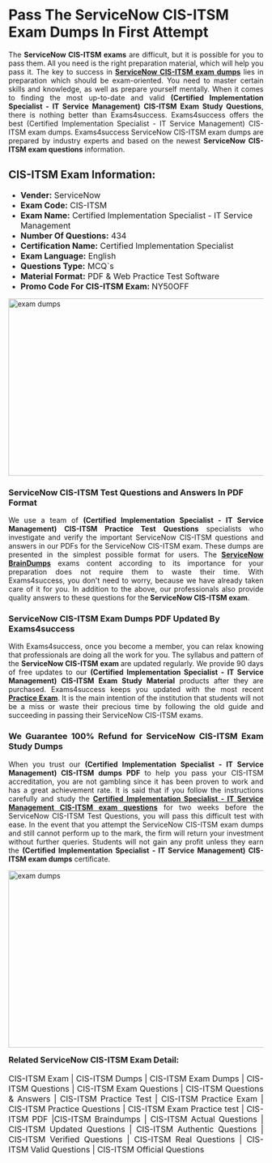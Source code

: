 <h1><strong><strong>Pass The ServiceNow CIS-ITSM Exam Dumps In First Attempt</strong></strong></h1> <p style="text-align:justify">The <strong>ServiceNow CIS-ITSM exams</strong> are difficult, but it is possible for you to pass them. All you need is the right preparation material, which will help you pass it. The key to success in <a href="https://www.exams4success.com/servicenow/cis-itsm-pdf-exam-dumps"><strong>ServiceNow CIS-ITSM exam dumps</strong></a> lies in preparation which should be exam-oriented. You need to master certain skills and knowledge, as well as prepare yourself mentally. When it comes to finding the most up-to-date and valid <strong>(Certified Implementation Specialist - IT Service Management) CIS-ITSM Exam Study Questions</strong>, there is nothing better than Exams4success. Exams4success offers the best (Certified Implementation Specialist - IT Service Management) CIS-ITSM exam dumps. Exams4success ServiceNow CIS-ITSM exam dumps are prepared by industry experts and based on the newest <strong>ServiceNow CIS-ITSM exam questions</strong> information.</p> <h2><strong><strong>CIS-ITSM Exam Information:</strong></strong></h2> <ul> <li><span style="font-size:16px"><strong>Vender:</strong> ServiceNow</span></li> <li><span style="font-size:16px"><strong>Exam Code:</strong> CIS-ITSM</span></li> <li><span style="font-size:16px"><strong>Exam Name:</strong> Certified Implementation Specialist - IT Service Management</span></li> <li><span style="font-size:16px"><strong>Number Of Questions:</strong> 434</span></li> <li><span style="font-size:16px"><strong>Certification Name:</strong> Certified Implementation Specialist</span></li> <li><span style="font-size:16px"><strong>Exam Language:</strong> English</span></li> <li><span style="font-size:16px"><strong>Questions Type:</strong> MCQ`s</span></li> <li><span style="font-size:16px"><strong>Material Format:</strong> PDF & Web Practice Test Software</span></li> <li><span style="font-size:16px"><strong>Promo Code For CIS-ITSM Exam: </strong>NY50OFF</span></li> </ul> <p><a href="https://www.exams4success.com/servicenow/cis-itsm-pdf-exam-dumps" rel="no-follow"><img alt="exam dumps" src="https://www.certcollections.com/uploads/content/infrist1.png" style="height:350px; width:750px" /></a></p> <h3><strong>ServiceNow CIS-ITSM Test Questions and Answers In PDF Format</strong></h3> <p style="text-align:justify">We use a team of <strong>(Certified Implementation Specialist - IT Service Management) CIS-ITSM Practice Test Questions</strong> specialists who investigate and verify the important ServiceNow CIS-ITSM questions and answers in our PDFs for the ServiceNow CIS-ITSM exam. These dumps are presented in the simplest possible format for users. The <a href="https://www.exams4success.com/servicenow-exam-dumps"><strong>ServiceNow BrainDumps</strong></a> exams content according to its importance for your preparation does not require them to waste their time. With Exams4success, you don't need to worry, because we have already taken care of it for you. In addition to the above, our professionals also provide quality answers to these questions for the<strong> ServiceNow CIS-ITSM exam</strong>.</p> <h3><strong> ServiceNow CIS-ITSM Exam Dumps PDF Updated By Exams4success</strong></h3> <p style="text-align:justify">With Exams4success, once you become a member, you can relax knowing that professionals are doing all the work for you. The syllabus and pattern of the <strong>ServiceNow CIS-ITSM exam </strong>are updated regularly. We provide 90 days of free updates to our <strong>(Certified Implementation Specialist - IT Service Management) CIS-ITSM Exam Study Material</strong> products after they are purchased. Exams4success keeps you updated with the most recent <a href="https://www.exams4success.com/"><strong>Practice Exam</strong></a>. It is the main intention of the institution that students will not be a miss or waste their precious time by following the old guide and succeeding in passing their ServiceNow CIS-ITSM exams.</p> <h3 style="text-align:justify"><strong>We Guarantee 100% Refund for ServiceNow CIS-ITSM Exam Study Dumps</strong></h3> <p style="text-align:justify">When you trust our <strong>(Certified Implementation Specialist - IT Service Management) CIS-ITSM dumps PDF</strong> to help you pass your CIS-ITSM accreditation, you are not gambling since it has been proven to work and has a great achievement rate. It is said that if you follow the instructions carefully and study the <a href="https://www.exams4success.com/servicenow/cis-itsm-pdf-exam-dumps"><strong>Certified Implementation Specialist - IT Service Management CIS-ITSM exam questions</strong></a> for two weeks before the ServiceNow CIS-ITSM Test Questions, you will pass this difficult test with ease. In the event that you attempt the ServiceNow CIS-ITSM exam dumps and still cannot perform up to the mark, the firm will return your investment without further queries. Students will not gain any profit unless they earn the <strong>(Certified Implementation Specialist - IT Service Management) CIS-ITSM exam dumps</strong> certificate.</p> <p style="text-align:justify"><a href="https://www.exams4success.com/servicenow/cis-itsm-pdf-exam-dumps" rel="no-follow"><img alt="exam dumps" src="https://www.certcollections.com/uploads/content/free_demo1.png" style="height:350px; width:750px" /></a></p> <p style="text-align:justify"><span style="font-size:16px"><strong>Related ServiceNow CIS-ITSM Exam Detail:</strong></span><br /> <br /> <span style="font-size:16px">CIS-ITSM Exam | CIS-ITSM Dumps | CIS-ITSM Exam Dumps | CIS-ITSM Questions | CIS-ITSM Exam Questions | CIS-ITSM Questions & Answers | CIS-ITSM Practice Test | CIS-ITSM Practice Exam | CIS-ITSM Practice Questions | CIS-ITSM Exam Practice test | CIS-ITSM PDF |CIS-ITSM Braindumps | CIS-ITSM Actual Questions | CIS-ITSM Updated Questions | CIS-ITSM Authentic Questions | CIS-ITSM Verified Questions | CIS-ITSM Real Questions | CIS-ITSM Valid Questions | CIS-ITSM Official Questions</span></p>
